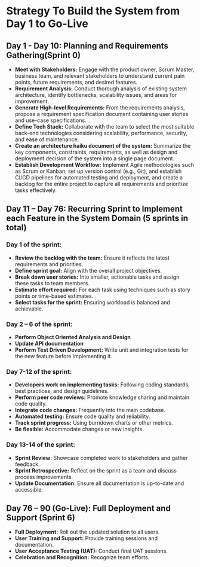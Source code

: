 # Strategy To Build the System from Day 1 to Go-Live

## Day 1 - Day 10: Planning and Requirements Gathering(Sprint 0)

- **Meet with Stakeholders:** Engage with the product owner, Scrum Master, business team, and relevant stakeholders to understand current pain points, future requirements, and desired features.
- **Requirement Analysis:** Conduct thorough analysis of existing system architecture, identify bottlenecks, scalability issues, and areas for improvement.
- **Generate High-level Requirements:** From the requirements analysis, propose a requirement specification document containing user stories and use-case specifications. 
- **Define Tech Stack:** Collaborate with the team to select the most suitable back-end technologies considering scalability, performance, security, and ease of maintenance. 
- **Create an architecture haiku document of the system:** Summarize the key components, constraints, requirements, as well as design and deployment decision of the system into a single page document. 
- **Establish Development Workflow:** Implement Agile methodologies such as Scrum or Kanban, set up version control (e.g., Git), and establish CI/CD pipelines for automated testing and deployment, and create a backlog for the entire project to capture all requirements and prioritize tasks effectively.

## Day 11 – Day 76: Recurring Sprint to Implement each Feature in the System Domain (5 sprints in total)

### Day 1 of the sprint:

- **Review the backlog with the team:** Ensure it reflects the latest requirements and priorities.
- **Define sprint goal:** Align with the overall project objectives.
- **Break down user stories:** Into smaller, actionable tasks and assign these tasks to team members.
- **Estimate effort required:** For each task using techniques such as story points or time-based estimates.
- **Select tasks for the sprint:** Ensuring workload is balanced and achievable.

### Day 2 – 6 of the sprint:

- **Perform Object Oriented Analysis and Design**
- **Update API documentation**
- **Perform Test Driven Development:** Write unit and integration tests for the new feature before implementing it.

### Day 7-12 of the sprint:

- **Developers work on implementing tasks:** Following coding standards, best practices, and design guidelines.
- **Perform peer code reviews:** Promote knowledge sharing and maintain code quality.
- **Integrate code changes:** Frequently into the main codebase.
- **Automated testing:** Ensure code quality and reliability.
- **Track sprint progress:** Using burndown charts or other metrics.
- **Be flexible:** Accommodate changes or new insights.

### Day 13-14 of the sprint:

- **Sprint Review:** Showcase completed work to stakeholders and gather feedback.
- **Sprint Retrospective:** Reflect on the sprint as a team and discuss process improvements.
- **Update Documentation:** Ensure all documentation is up-to-date and accessible.

## Day 76 – 90 (Go-Live): Full Deployment and Support (Sprint 6)

- **Full Deployment:** Roll out the updated solution to all users.
- **User Training and Support:** Provide training sessions and documentation.
- **User Acceptance Testing (UAT):** Conduct final UAT sessions.
- **Celebration and Recognition:** Recognize team efforts.

